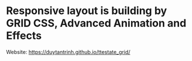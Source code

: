 # Responsive layout is building by GRID CSS, Advanced Animation and Effects

Website: https://duytantrinh.github.io/ttestate_grid/
